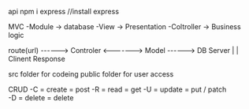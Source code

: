 api
npm i express //install express

MVC -Module -> database
    -View -> Presentation
    -Coltroller -> Business logic 

route(url) ------> Controler <-------> Model ------> DB Server
                      |
                      |
              Clinent Response

src folder for codeing 
public folder for user access

CRUD
-C = create = post 
-R = read = get
-U = update = put / patch     
-D = delete = delete



